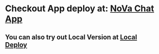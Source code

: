 # Checkout App deploy at: [NoVa Chat App](https://ezsnova.github.io/nova-chat-app/)
## You can also try out Local Version at [Local Deploy](https://github.com/EZSNoVa/nova-chat-app/tree/local-deploy)